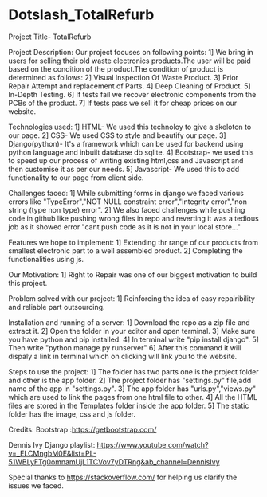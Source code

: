 # Dotslash_TotalRefurb
Project Title- TotalRefurb

Project Description: 
 Our project focuses on following points:
 1] We bring in users for selling their old waste electronics products.The user will be paid based on the condition of the product.The condition of product is determined as follows:
 2] Visual Inspection Of Waste Product.
 3] Prior Repair Attempt and replacement of Parts.
 4] Deep Cleaning of Product.
 5] In-Depth Testing.
 6] If tests fail we recover electronic components from the PCBs of the product.
 7] If tests pass we sell it for cheap prices on our website.
 
 Technologies used:
 1] HTML- We used this technoloy to give a skeloton to our page.
 2] CSS- We used CSS to style and beautify our page. 
 3] Django(python)- It's a framework which can be used for backend using python language and inbuilt database db sqlite.
 4] Bootstrap- we used this to speed up our process of writing existing html,css and Javascript and then customise it as per our needs.
 5] Javascript- We used this to add functionality to our page from client side.
 
 Challenges faced:
 1] While submitting forms in django we faced various errors like "TypeError","NOT NULL constraint error","Integrity error","non string (type non type) error".
 2] We also faced challenges while pushing code in github like pushing wrong files in repo and reverting it was a tedious job as it showed error "cant push code as it is not in your local store..."
 
 Features we hope to implement:
 1] Extending thr range of our products from smallest electronic part to a well assembled product.
 2] Completing the functionalities using js.
 
 Our Motivation:
 1] Right to Repair was one of our biggest motivation to build this project.
 
 Problem solved with our project:
 1] Reinforcing the idea of easy repairibility and reliable part outsourcing.
 
 Installation and running of a server:
 1] Download the repo as a zip file and extract it.
 2] Open the folder in your editor and open terminal.
 3] Make sure you have python and pip installed.
 4] In terminal write "pip install django".
 5] Then write "python manage.py runserver"
 6] After this command it will dispaly a link in terminal which on clicking will link you to the website.
 
 Steps to use the project:
 1] The folder has two parts one is the project folder and other is the app folder.
 2] The project folder has "settings.py" file,add name of the app in "settings.py".
 3] The app folder has "urls.py","views.py" which are used to link the pages from one html file to other.
 4] All the HTML files are stored in the Templates folder inside the app folder.
 5] The static folder has the image, css and js folder.
 
 Credits:
 Bootstrap :https://getbootstrap.com/

 Dennis Ivy Django playlist:
 https://www.youtube.com/watch?v=_ELCMngbM0E&list=PL-51WBLyFTg0omnamUjL1TCVov7yDTRng&ab_channel=DennisIvy

 Special thanks to https://stackoverflow.com/ for helping us clarify the issues we faced.
 
 
